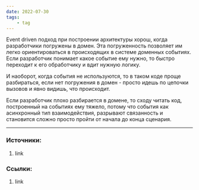 ```yaml
---
date: 2022-07-30
tags:
    - tag
---
```


Event driven подход при построении архитектуры хорош, когда разработчики погружены в домен. Эта погруженность позволяет им легко ориентироваться в происходящих в системе доменных событиях. Если разработчик понимает какое событие ему нужно, то быстро переходит к его обработчику и вдит нужную логику.

И наоборот, когда события не используются, то в таком коде проще разбираться, если нет погружения в домен - просто идешь по цепочки вызовов и явно видишь, что происходит.

Если разработчик плохо разбирается в домене, то сходу читать код, построенный на событиях ему тяжело, потому что события как асинхронный тип взаимодействия, разрывают связанность и становится сложно просто пройти от начала до конца сценария.


---

### Источники:
1. link

### Ссылки:
1. link